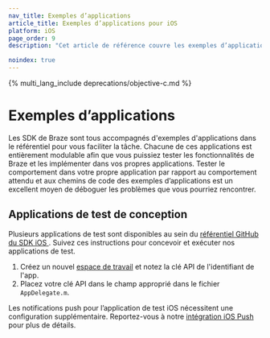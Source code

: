 ```yaml
---
nav_title: Exemples d’applications
article_title: Exemples d’applications pour iOS
platform: iOS
page_order: 9
description: "Cet article de référence couvre les exemples d’applications iOS."

noindex: true
---
```


{% multi_lang_include deprecations/objective-c.md %}

# Exemples d’applications

Les SDK de Braze sont tous accompagnés d'exemples d'applications dans le référentiel pour vous faciliter la tâche. Chacune de ces applications est entièrement modulable afin que vous puissiez tester les fonctionnalités de Braze et les implémenter dans vos propres applications. Tester le comportement dans votre propre application par rapport au comportement attendu et aux chemins de code des exemples d’applications est un excellent moyen de déboguer les problèmes que vous pourriez rencontrer.

## Applications de test de conception
Plusieurs applications de test sont disponibles au sein du [référentiel GitHub du SDK iOS ](https://github.com/appboy/appboy-ios-sdk "(référentiel GitHub iOS Appboy)"). Suivez ces instructions pour concevoir et exécuter nos applications de test.

1. Créez un nouvel [espace de travail]({{site.baseurl}}/developer_guide/platform_wide/app_group_configuration/#creating-your-app-group-in-my-apps) et notez la clé API de l'identifiant de l'app.
2. Placez votre clé API dans le champ approprié dans le fichier `AppDelegate.m`.

Les notifications push pour l’application de test iOS nécessitent une configuration supplémentaire. Reportez-vous à notre [intégration iOS Push]({{site.baseurl}}/developer_guide/platform_integration_guides/ios/push_notifications/integration/) pour plus de détails.

